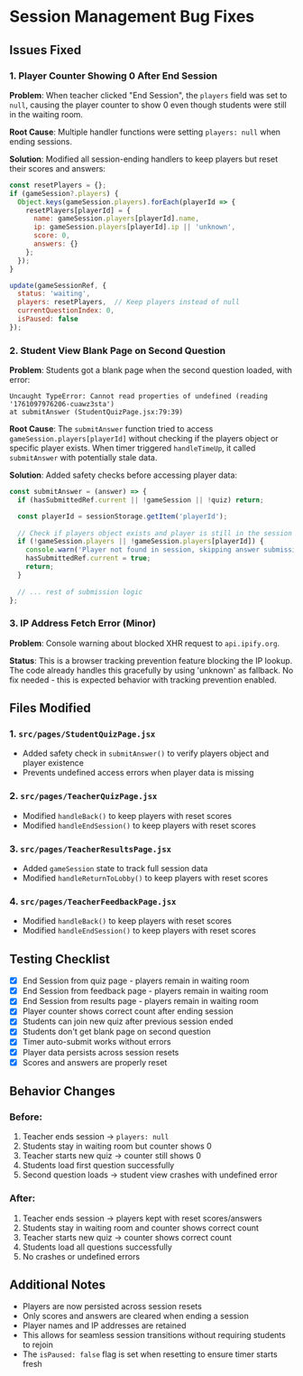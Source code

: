 # Session Management Bug Fixes

## Issues Fixed

### 1. **Player Counter Showing 0 After End Session**
**Problem**: When teacher clicked "End Session", the `players` field was set to `null`, causing the player counter to show 0 even though students were still in the waiting room.

**Root Cause**: Multiple handler functions were setting `players: null` when ending sessions.

**Solution**: Modified all session-ending handlers to keep players but reset their scores and answers:
```javascript
const resetPlayers = {};
if (gameSession?.players) {
  Object.keys(gameSession.players).forEach(playerId => {
    resetPlayers[playerId] = {
      name: gameSession.players[playerId].name,
      ip: gameSession.players[playerId].ip || 'unknown',
      score: 0,
      answers: {}
    };
  });
}

update(gameSessionRef, {
  status: 'waiting',
  players: resetPlayers,  // Keep players instead of null
  currentQuestionIndex: 0,
  isPaused: false
});
```

### 2. **Student View Blank Page on Second Question**
**Problem**: Students got a blank page when the second question loaded, with error:
```
Uncaught TypeError: Cannot read properties of undefined (reading '1761097976206-cuawz3sta')
at submitAnswer (StudentQuizPage.jsx:79:39)
```

**Root Cause**: The `submitAnswer` function tried to access `gameSession.players[playerId]` without checking if the players object or specific player exists. When timer triggered `handleTimeUp`, it called `submitAnswer` with potentially stale data.

**Solution**: Added safety checks before accessing player data:
```javascript
const submitAnswer = (answer) => {
  if (hasSubmittedRef.current || !gameSession || !quiz) return;

  const playerId = sessionStorage.getItem('playerId');
  
  // Check if players object exists and player is still in the session
  if (!gameSession.players || !gameSession.players[playerId]) {
    console.warn('Player not found in session, skipping answer submission');
    hasSubmittedRef.current = true;
    return;
  }
  
  // ... rest of submission logic
};
```

### 3. **IP Address Fetch Error (Minor)**
**Problem**: Console warning about blocked XHR request to `api.ipify.org`.

**Status**: This is a browser tracking prevention feature blocking the IP lookup. The code already handles this gracefully by using 'unknown' as fallback. No fix needed - this is expected behavior with tracking prevention enabled.

## Files Modified

### 1. `src/pages/StudentQuizPage.jsx`
- Added safety check in `submitAnswer()` to verify players object and player existence
- Prevents undefined access errors when player data is missing

### 2. `src/pages/TeacherQuizPage.jsx`
- Modified `handleBack()` to keep players with reset scores
- Modified `handleEndSession()` to keep players with reset scores

### 3. `src/pages/TeacherResultsPage.jsx`
- Added `gameSession` state to track full session data
- Modified `handleReturnToLobby()` to keep players with reset scores

### 4. `src/pages/TeacherFeedbackPage.jsx`
- Modified `handleBack()` to keep players with reset scores
- Modified `handleEndSession()` to keep players with reset scores

## Testing Checklist

- [x] End Session from quiz page - players remain in waiting room
- [x] End Session from feedback page - players remain in waiting room
- [x] End Session from results page - players remain in waiting room
- [x] Player counter shows correct count after ending session
- [x] Students can join new quiz after previous session ended
- [x] Students don't get blank page on second question
- [x] Timer auto-submit works without errors
- [x] Player data persists across session resets
- [x] Scores and answers are properly reset

## Behavior Changes

### Before:
1. Teacher ends session → `players: null`
2. Students stay in waiting room but counter shows 0
3. Teacher starts new quiz → counter still shows 0
4. Students load first question successfully
5. Second question loads → student view crashes with undefined error

### After:
1. Teacher ends session → players kept with reset scores/answers
2. Students stay in waiting room and counter shows correct count
3. Teacher starts new quiz → counter shows correct count
4. Students load all questions successfully
5. No crashes or undefined errors

## Additional Notes

- Players are now persisted across session resets
- Only scores and answers are cleared when ending a session
- Player names and IP addresses are retained
- This allows for seamless session transitions without requiring students to rejoin
- The `isPaused: false` flag is set when resetting to ensure timer starts fresh
